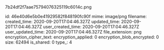 7b24df2f7aae75794076325119c6014c.png

id: 46e40d6e5b0e41929582f848190fc90f
mime: image/png
filename: 
created_time: 2020-09-20T17:04:46.327Z
updated_time: 2020-09-20T17:04:46.327Z
user_created_time: 2020-09-20T17:04:46.327Z
user_updated_time: 2020-09-20T17:04:46.327Z
file_extension: png
encryption_cipher_text: 
encryption_applied: 0
encryption_blob_encrypted: 0
size: 62494
is_shared: 0
type_: 4
